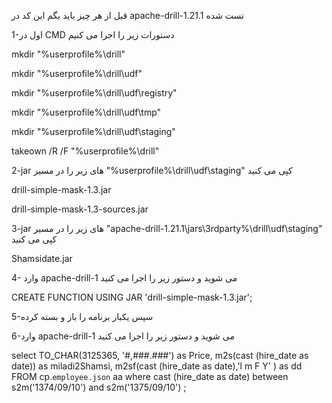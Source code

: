 قبل از هر چیز باید بگم این کد در apache-drill-1.21.1 تست شده


1-اول در CMD دستورات زیر را اجرا می کنیم

mkdir "%userprofile%\drill"

mkdir "%userprofile%\drill\udf"

mkdir "%userprofile%\drill\udf\registry"

mkdir "%userprofile%\drill\udf\tmp"

mkdir "%userprofile%\drill\udf\staging"

takeown /R /F "%userprofile%\drill"

2-jar های زیر را در مسیر "%userprofile%\drill\udf\staging" کپی می کنید

drill-simple-mask-1.3.jar

drill-simple-mask-1.3-sources.jar

3-jar های زیر را در مسیر "apache-drill-1.21.1\jars\3rdparty%\drill\udf\staging" کپی می کنید

Shamsidate.jar


4- وارد apache-drill-1 می شوید و دستور زیر را اجرا می کنید

CREATE FUNCTION USING JAR 'drill-simple-mask-1.3.jar';

5-سپس یکبار برنامه را باز و بسته کرده



6-وارد apache-drill-1 می شوید و دستور زیر را اجرا می کنید

select
    TO_CHAR(3125365, '#,###.###') as Price,
    m2s(cast (hire_date as date)) as miladi2Shamsi,
    m2sf(cast (hire_date as date),'l m F  Y' ) as dd
FROM cp.`employee.json` aa
where cast (hire_date as date) between
    s2m('1374/09/10') and s2m('1375/09/10') ;

